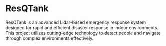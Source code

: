 # ResQTank
ResQTank is an advanced Lidar-based emergency response system designed for rapid and efficient disaster response in indoor environments. This project utilizes cutting-edge technology to detect people and navigate through complex environments effectively.
